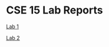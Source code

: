# CSE 15 Lab Reports

[Lab 1](https://sli051357.github.io/cse15l-lab-reports/lab1-report.html)

[Lab 2](https://sli051357.github.io/cse15l-lab-reports/lab2-report.html)
